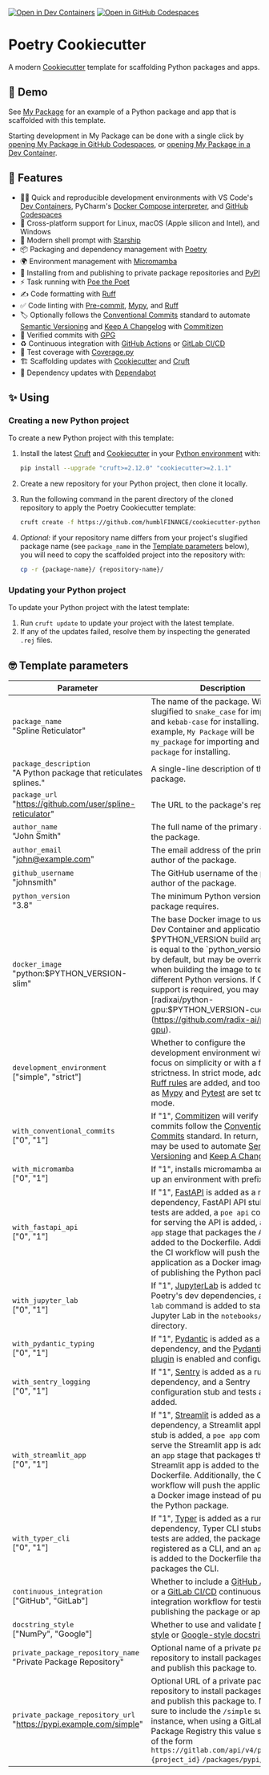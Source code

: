 [![Open in Dev Containers](https://img.shields.io/static/v1?label=Dev%20Containers&message=Open&color=blue&logo=visualstudiocode)](https://vscode.dev/redirect?url=vscode://ms-vscode-remote.remote-containers/cloneInVolume?url=https://github.com/jjfantini/cookiecutter-python) [![Open in GitHub Codespaces](https://img.shields.io/static/v1?label=GitHub%20Codespaces&message=Open&color=blue&logo=github)](https://github.com/codespaces/new?hide_repo_select=true&ref=main&repo=444870763)

# Poetry Cookiecutter

A modern [Cookiecutter](https://github.com/cookiecutter/cookiecutter) template for scaffolding Python packages and apps.

## 🍿 Demo

See [My Package](https://github.com/jjfantini/examplePackage) for an example of a Python package and app that is scaffolded with this template.

Starting development in My Package can be done with a single click by [opening My Package in GitHub Codespaces](https://github.com/codespaces/new?hide_repo_select=true&ref=main&repo=450509735), or [opening My Package in a Dev Container](https://vscode.dev/redirect?url=vscode://ms-vscode-remote.remote-containers/cloneInVolume?url=https://github.com/radix-ai/my-package).

## 🎁 Features

- 🧑‍💻 Quick and reproducible development environments with VS Code's [Dev Containers](https://code.visualstudio.com/docs/devcontainers/containers), PyCharm's [Docker Compose interpreter](https://www.jetbrains.com/help/pycharm/using-docker-compose-as-a-remote-interpreter.html#docker-compose-remote), and [GitHub Codespaces](https://github.com/features/codespaces)
- 🌈 Cross-platform support for Linux, macOS (Apple silicon and Intel), and Windows
- 🐚 Modern shell prompt with [Starship](https://github.com/starship/starship)
- 📦 Packaging and dependency management with [Poetry](https://github.com/python-poetry/poetry)
- 🌍 Environment management with [Micromamba](https://github.com/mamba-org/mamba)
- 🚚 Installing from and publishing to private package repositories and [PyPI](https://pypi.org/)
- ⚡️ Task running with [Poe the Poet](https://github.com/nat-n/poethepoet)
- ✍️ Code formatting with [Ruff](https://github.com/charliermarsh/ruff)
- ✅ Code linting with [Pre-commit](https://pre-commit.com/), [Mypy](https://github.com/python/mypy), and [Ruff](https://github.com/charliermarsh/ruff)
- 🏷 Optionally follows the [Conventional Commits](https://www.conventionalcommits.org/) standard to automate [Semantic Versioning](https://semver.org/) and [Keep A Changelog](https://keepachangelog.com/) with [Commitizen](https://github.com/commitizen-tools/commitizen)
- 💌 Verified commits with [GPG](https://gnupg.org/)
- ♻️ Continuous integration with [GitHub Actions](https://docs.github.com/en/actions) or [GitLab CI/CD](https://docs.gitlab.com/ee/ci/)
- 🧪 Test coverage with [Coverage.py](https://github.com/nedbat/coveragepy)
- 🏗 Scaffolding updates with [Cookiecutter](https://github.com/cookiecutter/cookiecutter) and [Cruft](https://github.com/cruft/cruft)
- 🧰 Dependency updates with [Dependabot](https://docs.github.com/en/code-security/supply-chain-security/keeping-your-dependencies-updated-automatically/about-dependabot-version-updates)

## ✨ Using

### Creating a new Python project

To create a new Python project with this template:

1. Install the latest [Cruft](https://github.com/cruft/cruft) and [Cookiecutter](https://github.com/cookiecutter/cookiecutter) in your [Python environment](https://github.com/pyenv/pyenv-virtualenv) with:

   ```sh
   pip install --upgrade "cruft>=2.12.0" "cookiecutter>=2.1.1"
   ```

2. Create a new repository for your Python project, then clone it locally.
3. Run the following command in the parent directory of the cloned repository to apply the Poetry Cookiecutter template:

   ```sh
   cruft create -f https://github.com/humblFINANCE/cookiecutter-python
   ```

4. _Optional:_ if your repository name differs from your project's slugified package name (see `package_name` in the [Template parameters](https://github.com/jjfantini/cookiecutter-python#-template-parameters) below), you will need to copy the scaffolded project into the repository with:

   ```sh
   cp -r {package-name}/ {repository-name}/
   ```

### Updating your Python project

To update your Python project with the latest template:

1. Run `cruft update` to update your project with the latest template.
2. If any of the updates failed, resolve them by inspecting the generated `.rej` files.

## 🤓 Template parameters

| Parameter                                                               | Description                                                                                                                                                                                                                                                                                                                                                                                       |
| ----------------------------------------------------------------------- | ------------------------------------------------------------------------------------------------------------------------------------------------------------------------------------------------------------------------------------------------------------------------------------------------------------------------------------------------------------------------------------------------- |
| `package_name` <br> "Spline Reticulator"                                | The name of the package. Will be slugified to `snake_case` for importing and `kebab-case` for installing. For example, `My Package` will be `my_package` for importing and `my-package` for installing.                                                                                                                                                                                                                                      |
| `package_description` <br> "A Python package that reticulates splines." | A single-line description of the package.                                                                                                                                                                                                                                                                                                                                                         |
| `package_url` <br> "<https://github.com/user/spline-reticulator>"         | The URL to the package's repository.                                                                                                                                                                                                                                                                                                                                                              |
| `author_name` <br> "John Smith"                                         | The full name of the primary author of the package.                                                                                                                                                                                                                                                                                                                                               |
| `author_email` <br> "<john@example.com>"                                  | The email address of the primary author of the package.                                                                                                                                                                                                                                                                                                                                           |
| `github_username` <br> "johnsmith"                                      | The GitHub username of the primary author of the package.                                                                                                                                                                                                                                                                                                                                         |
| `python_version` <br> "3.8"                                             | The minimum Python version that the package requires.
| `docker_image` <br> "python:$PYTHON_VERSION-slim"                       | The base Docker image to use for the Dev Container and application. The $PYTHON_VERSION build argument is equal to the `python_version` value by default, but may be overridden when building the image to test different Python versions. If CUDA support is required, you may use [radixai/python-gpu:$PYTHON_VERSION-cuda11.8](<https://github.com/radix-ai/python-gpu>).                       |
| `development_environment` <br> ["simple", "strict"]                     | Whether to configure the development environment with a focus on simplicity or with a focus on strictness. In strict mode, additional [Ruff rules](https://beta.ruff.rs/docs/rules/) are added, and tools such as [Mypy](https://github.com/python/mypy) and [Pytest](https://github.com/pytest-dev/pytest) are set to strict mode.                                                               |
| `with_conventional_commits` <br> ["0", "1"]                             | If "1", [Commitizen](https://github.com/commitizen-tools/commitizen) will verify that your commits follow the [Conventional Commits](https://www.conventionalcommits.org/) standard. In return, `cz bump` may be used to automate [Semantic Versioning](https://semver.org/) and [Keep A Changelog](https://keepachangelog.com/).                                                                 |
| `with_micromamba` <br> ["0", "1"]                                       | If "1", installs micromamba and sets up an environment with prefix ./menv.                                                                                                                                                                                                                                                                                                                        |
| `with_fastapi_api` <br> ["0", "1"]                                      | If "1", [FastAPI](https://github.com/tiangolo/fastapi) is added as a run time dependency, FastAPI API stubs and tests are added, a `poe api` command for serving the API is added, and an `app` stage that packages the API is added to the Dockerfile. Additionally, the CI workflow will push the application as a Docker image instead of publishing the Python package.                       |
| `with_jupyter_lab` <br> ["0", "1"]                                      | If "1", [JupyterLab](https://github.com/jupyterlab/jupyterlab) is added to Poetry's dev dependencies, and a `poe lab` command is added to start Jupyter Lab in the `notebooks/` directory.                                                                                                                                                                                                        |
| `with_pydantic_typing` <br> ["0", "1"]                                  | If "1", [Pydantic](https://github.com/samuelcolvin/pydantic) is added as a run time dependency, and the [Pydantic mypy plugin](https://pydantic-docs.helpmanual.io/mypy_plugin/) is enabled and configured.                                                                                                                                                                                       |
| `with_sentry_logging` <br> ["0", "1"]                                   | If "1", [Sentry](https://github.com/getsentry/sentry-python) is added as a run time dependency, and a Sentry configuration stub and tests are added.                                                                                                                                                                                                                                              |
| `with_streamlit_app` <br> ["0", "1"]                                    | If "1", [Streamlit](https://github.com/streamlit/streamlit) is added as a run time dependency, a Streamlit application stub is added, a `poe app` command to serve the Streamlit app is added, and an `app` stage that packages the Streamlit app is added to the Dockerfile. Additionally, the CI workflow will push the application as a Docker image instead of publishing the Python package. |
| `with_typer_cli` <br> ["0", "1"]                                        | If "1", [Typer](https://github.com/tiangolo/typer) is added as a run time dependency, Typer CLI stubs and tests are added, the package itself is registered as a CLI, and an `app` stage is added to the Dockerfile that packages the CLI.                                                                                                                                                        |
| `continuous_integration` <br> ["GitHub", "GitLab"]                      | Whether to include a [GitHub Actions](https://docs.github.com/en/actions) or a [GitLab CI/CD](https://docs.gitlab.com/ee/ci/) continuous integration workflow for testing and publishing the package or app.                                                                                                                                                                                      |
| `docstring_style` <br> ["NumPy", "Google"]                              | Whether to use and validate [NumPy-style](https://numpydoc.readthedocs.io/en/latest/format.html) or [Google-style docstrings](https://google.github.io/styleguide/pyguide.html#38-comments-and-docstrings).                                                                                                                                                                                       |
| `private_package_repository_name` <br> "Private Package Repository"     | Optional name of a private package repository to install packages from and publish this package to.                                                                                                                                                                                                                                                                                               |
| `private_package_repository_url` <br> "<https://pypi.example.com/simple>" | Optional URL of a private package repository to install packages from and publish this package to. Make sure to include the `/simple` suffix. For instance, when using a GitLab Package Registry this value should be of the form `https://gitlab.com/api/v4/projects/` `{project_id}` `/packages/pypi/simple`.                                                                                   |
